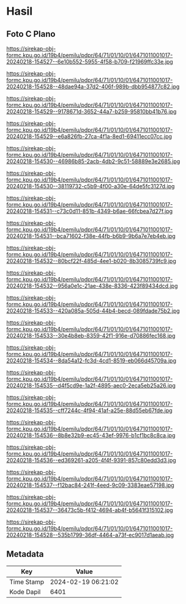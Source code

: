 # Hasil

## Foto C Plano

https://sirekap-obj-formc.kpu.go.id/19b4/pemilu/pdpr/64/71/01/10/01/6471011001017-20240218-154527--6e10b552-5955-4f58-b709-f21969ffc33e.jpg

https://sirekap-obj-formc.kpu.go.id/19b4/pemilu/pdpr/64/71/01/10/01/6471011001017-20240218-154528--48dae94a-37d2-406f-989b-dbb954877c82.jpg

https://sirekap-obj-formc.kpu.go.id/19b4/pemilu/pdpr/64/71/01/10/01/6471011001017-20240218-154529--9178671d-3652-44a7-b259-95810bb41b76.jpg

https://sirekap-obj-formc.kpu.go.id/19b4/pemilu/pdpr/64/71/01/10/01/6471011001017-20240218-154529--e6a826fb-27ca-4f1a-8ed1-69411ecc07cc.jpg

https://sirekap-obj-formc.kpu.go.id/19b4/pemilu/pdpr/64/71/01/10/01/6471011001017-20240218-154530--46986b85-2acb-4db2-9c51-58889e3e2685.jpg

https://sirekap-obj-formc.kpu.go.id/19b4/pemilu/pdpr/64/71/01/10/01/6471011001017-20240218-154530--38119732-c5b9-4f00-a30e-64de5fc3127d.jpg

https://sirekap-obj-formc.kpu.go.id/19b4/pemilu/pdpr/64/71/01/10/01/6471011001017-20240218-154531--c73c0d11-851b-4349-b6ae-66fcbea7d27f.jpg

https://sirekap-obj-formc.kpu.go.id/19b4/pemilu/pdpr/64/71/01/10/01/6471011001017-20240218-154531--bca71602-f38e-44fb-b6b9-9b6a7e7eb4eb.jpg

https://sirekap-obj-formc.kpu.go.id/19b4/pemilu/pdpr/64/71/01/10/01/6471011001017-20240218-154532--80bcf22f-485d-4ee1-b020-8b3085739fc9.jpg

https://sirekap-obj-formc.kpu.go.id/19b4/pemilu/pdpr/64/71/01/10/01/6471011001017-20240218-154532--956a0e1c-21ae-438e-8336-423f89434dcd.jpg

https://sirekap-obj-formc.kpu.go.id/19b4/pemilu/pdpr/64/71/01/10/01/6471011001017-20240218-154533--420a085a-505d-44b4-becd-089fdade75b2.jpg

https://sirekap-obj-formc.kpu.go.id/19b4/pemilu/pdpr/64/71/01/10/01/6471011001017-20240218-154533--30e4b8eb-8359-42f1-916e-d70886fec168.jpg

https://sirekap-obj-formc.kpu.go.id/19b4/pemilu/pdpr/64/71/01/10/01/6471011001017-20240218-154534--8da54a12-fc3d-4cd1-8519-eb066d45709a.jpg

https://sirekap-obj-formc.kpu.go.id/19b4/pemilu/pdpr/64/71/01/10/01/6471011001017-20240218-154535--d4f5cd9e-1a2f-4895-aec0-2eca5eb25a26.jpg

https://sirekap-obj-formc.kpu.go.id/19b4/pemilu/pdpr/64/71/01/10/01/6471011001017-20240218-154535--cff7244c-4f94-41af-a25e-88d55eb67fde.jpg

https://sirekap-obj-formc.kpu.go.id/19b4/pemilu/pdpr/64/71/01/10/01/6471011001017-20240218-154536--8b8e32b9-ec45-43ef-9976-b1cf1bc8c8ca.jpg

https://sirekap-obj-formc.kpu.go.id/19b4/pemilu/pdpr/64/71/01/10/01/6471011001017-20240218-154536--ed369261-a205-4f4f-9391-857c80edd3d3.jpg

https://sirekap-obj-formc.kpu.go.id/19b4/pemilu/pdpr/64/71/01/10/01/6471011001017-20240218-154537--f12bac84-241f-4eed-9c09-3383eae57198.jpg

https://sirekap-obj-formc.kpu.go.id/19b4/pemilu/pdpr/64/71/01/10/01/6471011001017-20240218-154537--36473c5b-f412-4694-ab4f-b5641f315102.jpg

https://sirekap-obj-formc.kpu.go.id/19b4/pemilu/pdpr/64/71/01/10/01/6471011001017-20240218-154528--535b1799-36df-4464-a73f-ec9017d1aeab.jpg


## Metadata

| Key        | Value               |
| ---------- | ------------------- |
| Time Stamp | 2024-02-19 06:21:02 |
| Kode Dapil | 6401                |



